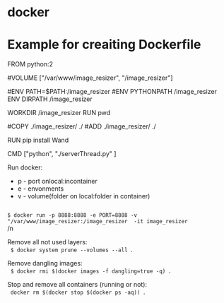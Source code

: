 # docker
# Example for creaiting Dockerfile

FROM python:2


#VOLUME ["/var/www/image_resizer", "/image_resizer"]

#ENV PATH=$PATH:/image_resizer
#ENV PYTHONPATH /image_resizer
ENV DIRPATH /image_resizer

WORKDIR /image_resizer
RUN pwd

#COPY ./image_resizer/ ./
#ADD ./image_resizer/ ./

RUN pip install Wand

CMD ["python", "./serverThread.py" ]

Run docker: 
- p - port onlocal:incontainer
- e - envonments
- v - volume(folder on local:folder in container)    
<code>
$ docker run -p 8888:8888 -e PORT=8888 -v "/var/www/image_resizer:/image_resizer  -it image_resizer
</code>     /n


Remove all not used layers:    
<code>
$ docker system prune --volumes --all 
</code>.   


Remove dangling images:    
<code>
$ docker rmi $(docker images -f dangling=true -q)
</code>.   


Stop and remove all containers (running or not):    
<code>
docker rm $(docker stop $(docker ps -aq))
</code>.   
